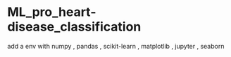# ML_pro_heart-disease_classification

add a env with numpy , pandas , scikit-learn , matplotlib , jupyter , seaborn 
